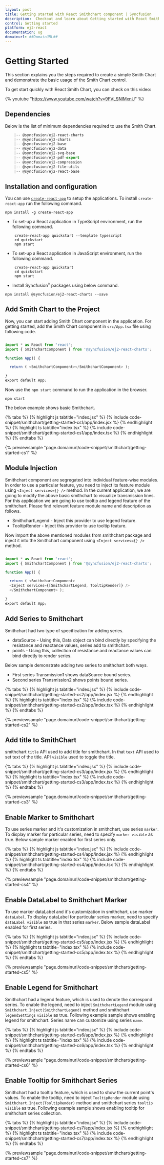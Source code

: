 ```yaml
---
layout: post
title: Getting started with React Smithchart component | Syncfusion
description:  Checkout and learn about Getting started with React Smithchart component of Syncfusion Essential JS 2 and more details.
control: Getting started 
platform: ej2-react
documentation: ug
domainurl: ##DomainURL##
---
```


# Getting Started

This section explains you the steps required to create a simple Smith Chart and demonstrate the basic usage of the Smith Chart control.

To get start quickly with React Smith Chart, you can check on this video:

{% youtube "https://www.youtube.com/watch?v=9FVLSNIMxnU" %}

## Dependencies

Below is the list of minimum dependencies required to use the Smith Chart.

```ts
    |-- @syncfusion/ej2-react-charts
    |-- @syncfusion/ej2-charts
    |-- @syncfusion/ej2-base
    |-- @syncfusion/ej2-data
    |-- @syncfusion/ej2-svg-base
    |-- @syncfusion/ej2-pdf-export
    |-- @syncfusion/ej2-compression
    |-- @syncfusion/ej2-file-utils
    |-- @syncfusion/ej2-react-base
```

## Installation and configuration

You can use [`create-react-app`](https://github.com/facebookincubator/create-react-app) to setup the applications.
To install `create-react-app` run the following command.

```
npm install -g create-react-app
```

* To set-up a React application in TypeScript environment, run the following command.

    ```
     create-react-app quickstart --template typescript
     cd quickstart
     npm start
   ```
* To set-up a React application in JavaScript environment, run the following command.
   ```
    create-react-app quickstart
    cd quickstart
    npm start
   ```

* Install Syncfusion<sup style="font-size:70%">&reg;</sup> packages using below command.

```
npm install @syncfusion/ej2-react-charts --save
```

## Add Smith Chart to the Project

Now, you can start adding Smith Chart component in the application. For getting started, add the Smith Chart component in `src/App.tsx` file using following code.


```ts

import * as React from "react";
import { SmithchartComponent } from '@syncfusion/ej2-react-charts';

function App() {

  return ( <SmithchartComponent></SmithchartComponent> );

}
export default App;

```

Now use the `npm start` command to run the application in the browser.

```
npm start
```

The below example shows basic Smithchart.

{% tabs %}
{% highlight js tabtitle="index.jsx" %}
{% include code-snippet/smithchart/getting-started-cs1/app/index.jsx %}
{% endhighlight %}
{% highlight ts tabtitle="index.tsx" %}
{% include code-snippet/smithchart/getting-started-cs1/app/index.tsx %}
{% endhighlight %}
{% endtabs %}

 {% previewsample "page.domainurl/code-snippet/smithchart/getting-started-cs1" %}

## Module Injection

Smithchart component are segregated into individual feature-wise modules. In order to use a particular feature,
you need to inject its feature module using `<Inject services={} />` method. In the current application, we are
going to modify the above basic smithchart to visualize transmission lines.
For this application we are going to use  tooltip and legend feature of the smithchart. Please find relevant
feature module name and description as follows.

* SmithchartLegend - Inject this provider to use legend feature.
* TooltipRender - Inject this provider to use tooltip feature.

Now import the above mentioned modules from smithchart package and inject it into the Smithchart component using
`<Inject services={} />`  method.



```ts

import * as React from "react";
import { SmithchartComponent } from '@syncfusion/ej2-react-charts';

function App() {

  return ( <SmithchartComponent>
  <Inject services={[SmithchartLegend, TooltipRender]} />
  </SmithchartComponent> );

}
export default App;

```

## Add Series to Smithchart

Smithchart had two type of specification for adding series.
* dataSource - Using this, Data object can bind directly by specifying the resistance and reactance values, series add to smithchart.
* points - Using this, collection of resistance and reactance values can bind directly to render series.

Below sample demonstrate adding two series to smithchart both ways.
* First series Transmission1 shows dataSource bound series.
* Second series Transmission2 shows points bound series.

{% tabs %}
{% highlight js tabtitle="index.jsx" %}
{% include code-snippet/smithchart/getting-started-cs2/app/index.jsx %}
{% endhighlight %}
{% highlight ts tabtitle="index.tsx" %}
{% include code-snippet/smithchart/getting-started-cs2/app/index.tsx %}
{% endhighlight %}
{% endtabs %}

 {% previewsample "page.domainurl/code-snippet/smithchart/getting-started-cs2" %}

## Add title to SmithChart

smithchart `title` API used to add title for smithchart. In that `text` API used to set text of the title.
API `visible` used to toggle the title.

{% tabs %}
{% highlight js tabtitle="index.jsx" %}
{% include code-snippet/smithchart/getting-started-cs3/app/index.jsx %}
{% endhighlight %}
{% highlight ts tabtitle="index.tsx" %}
{% include code-snippet/smithchart/getting-started-cs3/app/index.tsx %}
{% endhighlight %}
{% endtabs %}

 {% previewsample "page.domainurl/code-snippet/smithchart/getting-started-cs3" %}

## Enable Marker to Smithchart

To use series marker and it's customization in smithchart, use series `marker`. To display marker for particular series, need to specify  `marker visible` as true. Below sample marker enabled for first series only.

{% tabs %}
{% highlight js tabtitle="index.jsx" %}
{% include code-snippet/smithchart/getting-started-cs4/app/index.jsx %}
{% endhighlight %}
{% highlight ts tabtitle="index.tsx" %}
{% include code-snippet/smithchart/getting-started-cs4/app/index.tsx %}
{% endhighlight %}
{% endtabs %}

 {% previewsample "page.domainurl/code-snippet/smithchart/getting-started-cs4" %}

## Enable DataLabel to Smithchart Marker

To use marker dataLabel and it's customization in smithchart, use marker `dataLabel`. To display dataLabel for particular series marker, need to specify  `dataLabel visible` as true in that series `marker`. Below sample dataLabel enabled for first series.

{% tabs %}
{% highlight js tabtitle="index.jsx" %}
{% include code-snippet/smithchart/getting-started-cs5/app/index.jsx %}
{% endhighlight %}
{% highlight ts tabtitle="index.tsx" %}
{% include code-snippet/smithchart/getting-started-cs5/app/index.tsx %}
{% endhighlight %}
{% endtabs %}

 {% previewsample "page.domainurl/code-snippet/smithchart/getting-started-cs5" %}

## Enable Legend for Smithchart

Smithchart had a legend feature, which is used to denote the correspond series. To enable the legend, need to inject `SmithchartLegend` module using `Smithchart.Inject(SmithchartLegend)` method and smithchart `legendSettings` `visible` as true. Following example sample shows enabling legend for smithchart. Series name can customize using series `name`.

{% tabs %}
{% highlight js tabtitle="index.jsx" %}
{% include code-snippet/smithchart/getting-started-cs6/app/index.jsx %}
{% endhighlight %}
{% highlight ts tabtitle="index.tsx" %}
{% include code-snippet/smithchart/getting-started-cs6/app/index.tsx %}
{% endhighlight %}
{% endtabs %}

 {% previewsample "page.domainurl/code-snippet/smithchart/getting-started-cs6" %}

## Enable Tooltip for Smithchart Series

Smithchart had a tooltip feature, which is used to show the current point's values. To enable the tooltip, need to inject `TooltipRender` module using `Smithchart.Inject(TooltipRender)` method and smithchart series `tooltip` `visible` as true. Following example sample shows enabling tooltip for smithchart series collection.

{% tabs %}
{% highlight js tabtitle="index.jsx" %}
{% include code-snippet/smithchart/getting-started-cs7/app/index.jsx %}
{% endhighlight %}
{% highlight ts tabtitle="index.tsx" %}
{% include code-snippet/smithchart/getting-started-cs7/app/index.tsx %}
{% endhighlight %}
{% endtabs %}

 {% previewsample "page.domainurl/code-snippet/smithchart/getting-started-cs7" %}